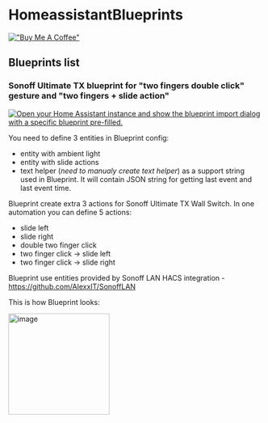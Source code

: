 # HomeassistantBlueprints

[!["Buy Me A Coffee"](https://www.buymeacoffee.com/assets/img/custom_images/orange_img.png)](https://buymeacoffee.com/shadala)

## Blueprints list

### Sonoff Ultimate TX blueprint for "two fingers double click" gesture and "two fingers + slide action"

[![Open your Home Assistant instance and show the blueprint import dialog with a specific blueprint pre-filled.](https://my.home-assistant.io/badges/blueprint_import.svg)](https://my.home-assistant.io/redirect/blueprint_import/?blueprint_url=https%3A%2F%2Fgithub.com%2Ftavarez992%2FHomeassistantBlueprints%2Fblob%2Fmain%2Fblueprints%2Fautomation%2FSonoffUltimateTX.yaml)

You need to define 3 entities in Blueprint config:
- entity with ambient light
- entity with slide actions
- text helper (*need to manualy create text helper*) as a support string used in Blueprint. It will contain JSON string for getting last event and last event time.

Blueprint create extra 3 actions for Sonoff Ultimate TX Wall Switch. In one automation you can define 5 actions:
- slide left
- slide right
- double two finger click
- two finger click -> slide left
- two finger click -> slide right

Blueprint use entities provided by Sonoff LAN HACS integration - https://github.com/AlexxIT/SonoffLAN

This is how Blueprint looks:

<img src="https://github.com/user-attachments/assets/8b7b3186-b76f-423f-97b4-e5338f278d7f" alt="image" width="200" />

